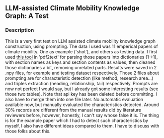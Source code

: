 ## LLM-assisted Climate Mobility Knowledge Graph: A Test
### Description
This is a very first test on LLM assisted climate mobility knowledge graph construction, using prompting. The data I used was 11 emperical papers of climate mobility. One as example ('shot'), and others as testing data.
I first used [this tool](https://github.com/titipata/scipdf_parser#installation) in 'pdf2text' for parsing those papers into dictionaries (1->1), with section names as keys and section contents as values, then cleaned those dictionaries a bit, removing unrelated parts. Results were saved in 2 .npy files, for example and testing dataset respectively.
Those 2 files about prompting are for characteristic detection (like method, research area...) and triples extraction (heading, relationship, tail) respectively. Prompts are now not perfect I would say, but I already got some interesting results (see those two tables). Note that api key has been deleted before committing. I also have to merge them into one file later.
No automatic evaluation available now, but manually evaluated the characteristics detected. Around 30% records are different from the manual results did by literature reviewers before, however, honestly, I can't say whose false it is. The thing is for the example paper which I had to detect such characteristics by myself, I also have different ideas compared to them. I have to discuss with those folks about this.
